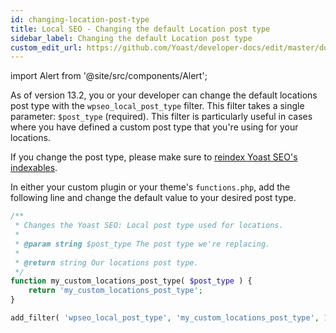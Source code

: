 ```yaml
---
id: changing-location-post-type
title: Local SEO - Changing the default Location post type
sidebar_label: Changing the default Location post type
custom_edit_url: https://github.com/Yoast/developer-docs/edit/master/docs/customization/local-seo/changing-location-post-type.md
---
```

import Alert from '@site/src/components/Alert';

As of version 13.2, you or your developer can change the default locations post type with the `wpseo_local_post_type` filter. This filter takes a single parameter: `$post_type` (required).
This filter is particularly useful in cases where you have defined a custom post type that you're using for your locations.

<Alert>

If you change the post type, please make sure to [reindex Yoast SEO's indexables](../../standards/reindex-indexables).
</Alert>

In either your custom plugin or your theme's `functions.php`, add the following line and change the default value to your desired post type.

```php
/** 
 * Changes the Yoast SEO: Local post type used for locations.
 *
 * @param string $post_type The post type we're replacing.
 *
 * @return string Our locations post type.
 */
function my_custom_locations_post_type( $post_type ) {
    return 'my_custom_locations_post_type';
}

add_filter( 'wpseo_local_post_type', 'my_custom_locations_post_type', 10, 1 );
```
